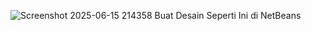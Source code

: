 ![Screenshot 2025-06-15 214358](https://github.com/user-attachments/assets/4f722e4b-6472-4c31-beb4-95dda3a22741)
Buat Desain Seperti Ini di NetBeans
